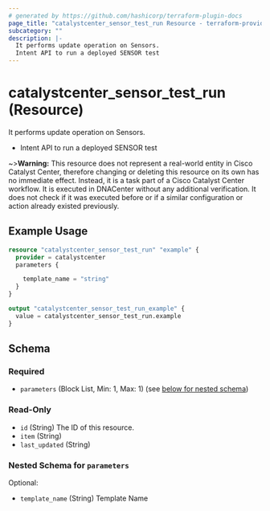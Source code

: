 ```yaml
---
# generated by https://github.com/hashicorp/terraform-plugin-docs
page_title: "catalystcenter_sensor_test_run Resource - terraform-provider-catalystcenter"
subcategory: ""
description: |-
  It performs update operation on Sensors.
  Intent API to run a deployed SENSOR test
---
```


# catalystcenter_sensor_test_run (Resource)

It performs update operation on Sensors.

- Intent API to run a deployed SENSOR test



~>**Warning:**
This resource does not represent a real-world entity in Cisco Catalyst Center, therefore changing or deleting this resource on its own has no immediate effect.
Instead, it is a task part of a Cisco Catalyst Center workflow. It is executed in DNACenter without any additional verification. It does not check if it was executed before or if a similar configuration or action already existed previously.

## Example Usage

```terraform
resource "catalystcenter_sensor_test_run" "example" {
  provider = catalystcenter
  parameters {

    template_name = "string"
  }
}

output "catalystcenter_sensor_test_run_example" {
  value = catalystcenter_sensor_test_run.example
}
```

<!-- schema generated by tfplugindocs -->
## Schema

### Required

- `parameters` (Block List, Min: 1, Max: 1) (see [below for nested schema](#nestedblock--parameters))

### Read-Only

- `id` (String) The ID of this resource.
- `item` (String)
- `last_updated` (String)

<a id="nestedblock--parameters"></a>
### Nested Schema for `parameters`

Optional:

- `template_name` (String) Template Name
